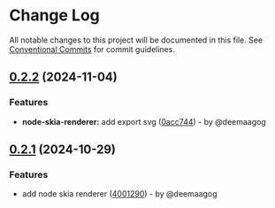 # Change Log

All notable changes to this project will be documented in this file.
See [Conventional Commits](https://conventionalcommits.org) for commit guidelines.

## [0.2.2](https://github.com/deemaagog/score-storm/compare/v0.2.1...v0.2.2) (2024-11-04)

### Features

* **node-skia-renderer:** add export svg ([0acc744](https://github.com/deemaagog/score-storm/commit/0acc744e32a97d91197dd17c4615ef4a1725dfe5)) - by @deemaagog

## [0.2.1](https://github.com/deemaagog/score-storm/compare/v0.1.1...v0.2.1) (2024-10-29)

### Features

* add node skia renderer ([4001290](https://github.com/deemaagog/score-storm/commit/4001290984e617494d2fb5f952312ddba05b6d88)) - by @deemaagog
